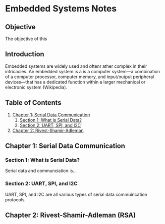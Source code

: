 # Embedded Systems Notes
## Objective
The objective of this 

## Introduction
Embedded systems are widely used and oftenr ather complex in their intricacies. An embedded system is a is a computer system—a combination of a computer processor, computer memory, and input/output peripheral devices—that has a dedicated function within a larger mechanical or electronic system (Wikipedia).

## Table of Contents

1. [Chapter 1: Serial Data Communication](#chapter-1-serial-data-communication)
    1. [Section 1: What is Serial Data?](#section-1-what-is-serial-data)
    2. [Section 2: UART, SPI, and I2C](#section-2-uart-spi-and-i2c)
2. [Chapter 2: Rivest-Shamir-Adleman](#chapter-2-rivest-shamir-adleman-rsa)
## Chapter 1: Serial Data Communication

### Section 1: What is Serial Data?
Serial data and communciation is...

### Section 2: UART, SPI, and I2C
UART, SPI, and I2C are all various types of serial data commuincation protocols.

## Chapter 2: Rivest-Shamir-Adleman (RSA)